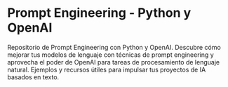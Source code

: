 # Prompt Engineering - Python y OpenAI

Repositorio de Prompt Engineering con Python y OpenAI. Descubre cómo mejorar tus modelos de lenguaje con técnicas de prompt engineering y aprovecha el poder de OpenAI para tareas de procesamiento de lenguaje natural. Ejemplos y recursos útiles para impulsar tus proyectos de IA basados en texto.
